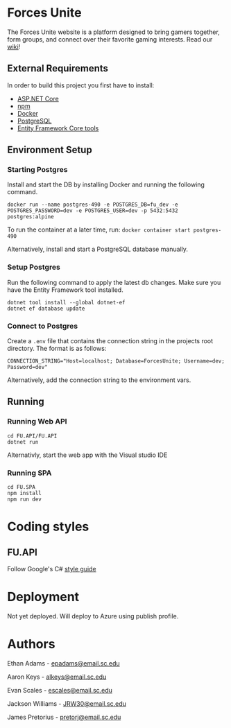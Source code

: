 # Forces Unite
The Forces Unite website is a platform designed to bring gamers together, form groups, and connect over their favorite gaming interests.
Read our [wiki](https://github.com/SCCapstone/PalmettoProgrammers/wiki/Project-Description)!

## External Requirements
In order to build this project you first have to install:
* [ASP.NET Core](https://learn.microsoft.com/en-us/aspnet/core/introduction-to-aspnet-core?view=aspnetcore-7.0)
* [npm](https://www.npmjs.com/package/npm)
* [Docker](https://www.docker.com/get-started/)
* [PostgreSQL](https://www.postgresql.org/download/)
* [Entity Framework Core tools](https://learn.microsoft.com/en-us/ef/core/cli/)

## Environment Setup
### Starting Postgres
Install and start the DB by installing Docker and running the following command.
```
docker run --name postgres-490 -e POSTGRES_DB=fu_dev -e POSTGRES_PASSWORD=dev -e POSTGRES_USER=dev -p 5432:5432 postgres:alpine
```
To run the container at a later time, run:
```docker container start postgres-490```

Alternatively, install and start a PostgreSQL database manually.

### Setup Postgres
Run the following command to apply the latest db changes.
Make sure you have the Entity Framework tool installed.
```
dotnet tool install --global dotnet-ef
dotnet ef database update
```

### Connect to Postgres
Create a `.env` file that contains the connection string in the projects root directory. The format is as follows:
```
CONNECTION_STRING="Host=localhost; Database=ForcesUnite; Username=dev; Password=dev"
```

Alternatively, add the connection string to the environment vars.

## Running
### Running Web API
```
cd FU.API/FU.API
dotnet run
```
Alternativly, start the web app  with the Visual studio IDE
### Running SPA
```
cd FU.SPA
npm install
npm run dev
```

# Coding styles
## FU.API
Follow Google's C# [style guide](https://google.github.io/styleguide/csharp-style.html)

# Deployment
Not yet deployed. Will deploy to Azure using publish profile.

# Authors
Ethan Adams - epadams@email.sc.edu

Aaron Keys - alkeys@email.sc.edu

Evan Scales - escales@email.sc.edu

Jackson Williams - JRW30@email.sc.edu

James Pretorius - pretorj@email.sc.edu
